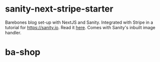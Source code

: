 # sanity-next-stripe-starter
Barebones blog set-up with NextJS and Sanity. Integrated with Stripe in a tutorial for https://sanity.io. Read it [here](https://www.sanity.io/guides/building-ecommerce-sites-with-the-stripe-api). Comes with Sanity's inbuilt image handler.
# ba-shop
